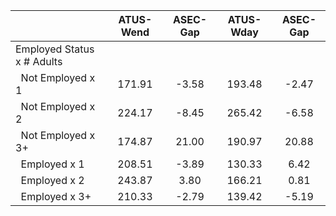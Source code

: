 
|                      |    ATUS-Wend |     ASEC-Gap |    ATUS-Wday |     ASEC-Gap |
| -------------------- | :----------: | :----------: | :----------: | :----------: |
| Employed Status x # Adults |              |              |              |              |
| &nbsp;&nbsp;Not Employed x 1 |       171.91 |        -3.58 |       193.48 |        -2.47 |
| &nbsp;&nbsp;Not Employed x 2 |       224.17 |        -8.45 |       265.42 |        -6.58 |
| &nbsp;&nbsp;Not Employed x 3+ |       174.87 |        21.00 |       190.97 |        20.88 |
| &nbsp;&nbsp;Employed x 1 |       208.51 |        -3.89 |       130.33 |         6.42 |
| &nbsp;&nbsp;Employed x 2 |       243.87 |         3.80 |       166.21 |         0.81 |
| &nbsp;&nbsp;Employed x 3+ |       210.33 |        -2.79 |       139.42 |        -5.19 |


